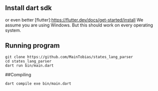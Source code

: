 ## Install dart sdk

[Download dart]: https://dart.dev/get-dart
or even better [flutter]:https://flutter.dev/docs/get-started/install
We assume you are using Windows.
But this should work on every operating system.


## Running program
````
git clone https://github.com/MainTobias/states_lang_parser
cd states_lang_parser
dart run bin/main.dart
````
##Compiling
````
dart compile exe bin/main.dart
````
